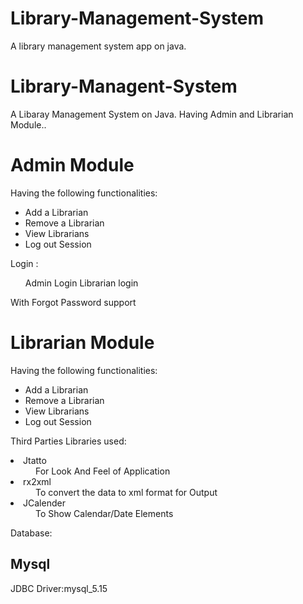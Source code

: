 # Library-Management-System
A library management system app on java.
# Library-Managent-System
A Libaray Management System on Java.
Having Admin and Librarian Module..

<h1>Admin Module</h1>
<p>Having the following functionalities:</p>
<ul>
	<li>Add a Librarian</li>
	<li>Remove a Librarian</li>
	<li>View Librarians</li>
	<li>Log out Session</li>
</ul>

<p>Login :</p>
<ul>
	<l1>Admin Login</l1>
	<l1>Librarian login</l1>
</ul>
<p>With Forgot Password support</p>

<h1>Librarian Module</h1>
<p>Having the following functionalities:</p>
<ul>
	<li>Add a Librarian</li>
	<li>Remove a Librarian</li>
	<li>View Librarians</li>
	<li>Log out Session</li>
</ul>


Third Parties Libraries used:
<li>Jtatto</li>
<dd>For Look And Feel of Application</dd>
<li>rx2xml</li>
<dd>To convert the data to xml format for Output</dd>
<li>JCalender</li>
<dd>To Show Calendar/Date Elements</dd>


Database:
<h2>Mysql</h2>
<p>JDBC Driver:mysql_5.15</p>


